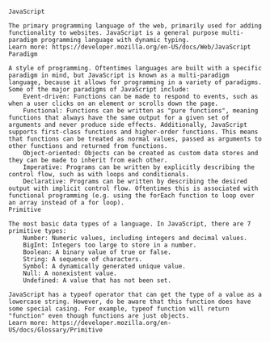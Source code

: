     JavaScript

    The primary programming language of the web, primarily used for adding functionality to websites. JavaScript is a general purpose multi-paradigm programming language with dynamic typing.
    Learn more: https://developer.mozilla.org/en-US/docs/Web/JavaScript
    Paradigm

    A style of programming. Oftentimes languages are built with a specific paradigm in mind, but JavaScript is known as a multi-paradigm language, because it allows for programming in a variety of paradigms. Some of the major paradigms of JavaScript include:
        Event-driven: Functions can be made to respond to events, such as when a user clicks on an element or scrolls down the page.
        Functional: Functions can be written as "pure functions", meaning functions that always have the same output for a given set of arguments and never produce side effects. Additionally, JavaScript supports first-class functions and higher-order functions. This means that functions can be treated as normal values, passed as arguments to other functions and returned from functions.
        Object-oriented: Objects can be created as custom data stores and they can be made to inherit from each other.
        Imperative: Programs can be written by explicitly describing the control flow, such as with loops and conditionals.
        Declarative: Programs can be written by describing the desired output with implicit control flow. Oftentimes this is associated with functional programming (e.g. using the forEach function to loop over an array instead of a for loop).
    Primitive

    The most basic data types of a language. In JavaScript, there are 7 primitive types:
        Number: Numeric values, including integers and decimal values.
        BigInt: Integers too large to store in a number.
        Boolean: A binary value of true or false.
        String: A sequence of characters.
        Symbol: A dynamically generated unique value.
        Null: A nonexistent value.
        Undefined: A value that has not been set.

    JavaScript has a typeof operator that can get the type of a value as a lowercase string. However, do be aware that this function does have some special casing. For example, typeof function will return "function" even though functions are just objects.
    Learn more: https://developer.mozilla.org/en-US/docs/Glossary/Primitive
